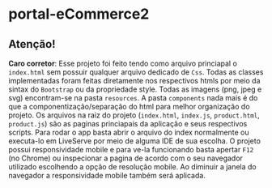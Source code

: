 # portal-eCommerce2

## Atenção! 
**Caro corretor**: Esse projeto foi feito tendo como arquivo princiapal o `index.html` sem possuir qualquer arquivo 
dedicado de `Css`. Todas as classes implementadas foram feitas diretamente nos respectivos htmls por meio 
da sintax do `Bootstrap` ou da propriedade style. Todas as imagens (png, jpeg e svg) encontram-se na 
pasta `resources`. A pasta `components` nada mais é do que a componentização/separação do html para melhor organização 
do projeto. Os arquivos na raiz do projeto (`index.html`, `index.js`, `product.html`, `product.js`) são as paginas princiapais 
da aplicação e seus respectivos scripts. Para rodar o app basta abrir o arquivo do index normalmente ou executa-lo em LiveServe por
meio de alguma IDE de sua escolha. O projeto possui responsividade mobile e para ve-la funcionando basta apertar `F12`
(no Chrome) ou inspecionar a pagina de acordo com o seu navegador utilizado escolhendo a opção de resolução mobile. 
Ao diminuir a janela do navegador a responsividade mobile também será aplicada. 
